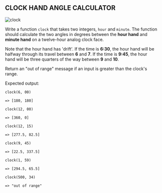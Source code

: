 ## CLOCK HAND ANGLE CALCULATOR

![clock](http://orpheogroup.com/wp-content/uploads/2014/10/grand-central-clock-crop.jpg)


Write a function `clock` that takes two integers, `hour` and `minute`. The function should calculate the two angles in degrees between the **hour hand** and **minute hand** on a twelve-hour analog clock face.

Note that the hour hand has 'drift'. If the time is **6:30**, the hour hand will be halfway through its travel between **6** and **7**. If the time is **9:45**, the hour hand will be three quarters of the way between **9** and **10**.

Return an "out of range" message if an input is greater than the clock's range.


Expected output:

```
clock(6, 00)

=> [180, 180]
```

```
clock(12, 00)

=> [360, 0]
```

```
clock(12, 15)

=> [277.5, 82.5]
```

```
clock(9, 45)

=> [22.5, 337.5]
```

```
clock(1, 59)

=> [294.5, 65.5]
```

```
clock(500, 34)

=> "out of range"
```
